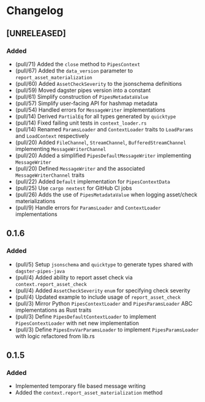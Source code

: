 # Changelog

## [UNRELEASED]

### Added

- (pull/71) Added the `close` method to `PipesContext`
- (pull/67) Added the `data_version` parameter to `report_asset_materialization`
- (pull/60) Added `AssetCheckSeverity` to the jsonschema definitions
- (pull/59) Moved dagster pipes version into a constant
- (pull/61) Simplify construction of `PipesMetadataValue`
- (pull/57) Simplify user-facing API for hashmap metadata
- (pull/54) Handled errors for `MessageWriter` implementations
- (pull/14) Derived `PartialEq` for all types generated by `quicktype`
- (pull/14) Fixed failing unit tests in `context_loader.rs`
- (pull/14) Renamed `ParamsLoader` and `ContextLoader` traits to `LoadParams` and `LoadContext` respectively
- (pull/20) Added `FileChannel`, `StreamChannel`, `BufferedStreamChannel` implementing `MessageWriterChannel`
- (pull/20) Added a simplified `PipesDefaultMessageWriter` implementing `MessageWriter`
- (pull/20) Defined `MessageWriter` and the associated `MessageWriterChannel` traits
- (pull/22) Added `Default` implementation for `PipesContextData`
- (pull/25) Use `cargo nextest` for GitHub CI jobs
- (pull/26) Adds the use of `PipesMetadataValue` when logging asset/check materializations
- (pull/9) Handle errors for `ParamsLoader` and `ContextLoader` implementations

## 0.1.6

### Added

- (pull/5) Setup `jsonschema` and `quicktype` to generate types shared with `dagster-pipes-java`
- (pull/4) Added ability to report asset check via `context.report_asset_check`
- (pull/4) Added `AssetCheckSeverity` `enum` for specifying check severity
- (pull/4) Updated example to include usage of `report_asset_check`
- (pull/3) Mirror Python `PipesContextLoader` and `PipesParamsLoader` ABC implementations as Rust traits
- (pull/3) Define `PipesDefaultContextLoader` to implement `PipesContextLoader` with net new implementation
- (pull/3) Define `PipesEnvVarParamsLoader` to implement `PipesParamsLoader` with logic refactored from lib.rs

## 0.1.5

### Added

- Implemented temporary file based message writing
- Added the `context.report_asset_materialization` method

